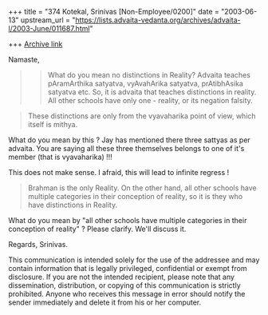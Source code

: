 +++
title = "374 Kotekal, Srinivas [Non-Employee/0200]"
date = "2003-06-13"
upstream_url = "https://lists.advaita-vedanta.org/archives/advaita-l/2003-June/011687.html"

+++
[Archive link](https://lists.advaita-vedanta.org/archives/advaita-l/2003-June/011687.html)



Namaste,

>> What do you mean no distinctions in Reality?
>> Advaita teaches pAramArthika satyatva, vyAvahArika satyatva,
>> prAtibhAsika satyatva etc.
>> So, it is advaita that teaches distinctions in reality.
>> All other schools have only one - reality,  or its negation falsity.

>These distinctions are only from the vyavaharika point of view, which
itself
is mithya. 

What do you mean by this ? Jay has mentioned there three sattyas as per
advaita. You are saying all these three themselves belongs to one of it's
member (that is vyavaharika) !!!

This does not make sense. I afraid, this will lead to infinite regress !

>Brahman is the only Reality. On the other hand, all other schools
>have multiple categories in their conception of reality, so it is they who
>have distinctions in Reality.

What do you mean by "all other schools have multiple categories in their
conception of reality" ?
Please clarify. We'll discuss it.

Regards,
Srinivas.

This communication is intended solely for the use of the addressee and may
contain information that is legally privileged, confidential or exempt from
disclosure.  If you are not the intended recipient, please note that any 
dissemination, distribution, or copying of this communication is strictly 
prohibited.  Anyone who receives this message in error should notify the 
sender immediately and delete it from his or her computer.

